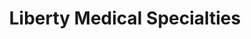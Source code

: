 ---
title: "Liberty Medical Specialties"
url: /thomasville/liberty-medical-specialties/
shop: Sanitätshaus
---